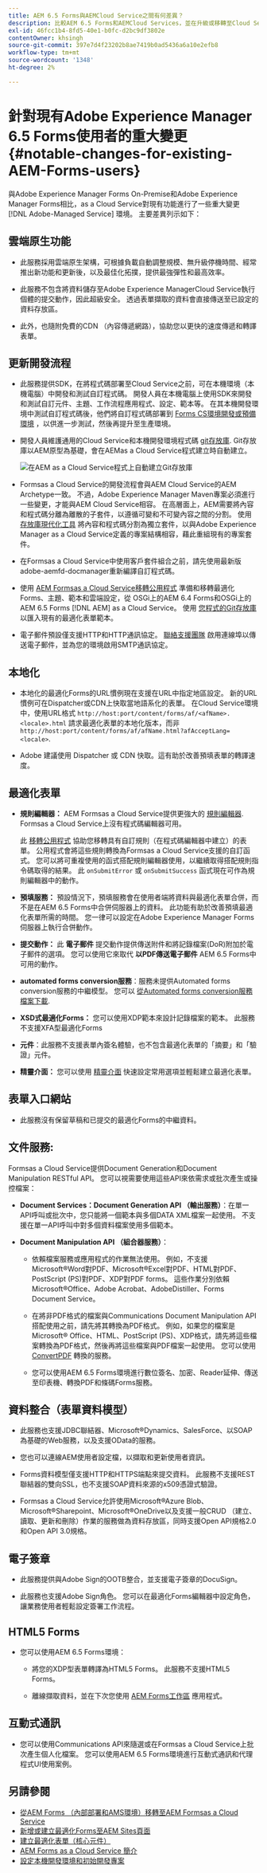 ```yaml
---
title: AEM 6.5 Forms與AEMCloud Service之間有何差異？
description: 比較AEM 6.5 Forms和AEMCloud Services，並在升級或移轉至Cloud Service之前瞭解最顯著的變更。
exl-id: 46fcc1b4-8fd5-40e1-b0fc-d2bc9df3802e
contentOwner: khsingh
source-git-commit: 397e7d4f23202b8ae7419b0ad5436a6a10e2efb8
workflow-type: tm+mt
source-wordcount: '1348'
ht-degree: 2%

---
```


# 針對現有Adobe Experience Manager 6.5 Forms使用者的重大變更  {#notable-changes-for-existing-AEM-Forms-users}

與Adobe Experience Manager Forms On-Premise和Adobe Experience Manager Forms相比，as a Cloud Service對現有功能進行了一些重大變更 [!DNL Adobe-Managed Service] 環境。 主要差異列示如下：

## 雲端原生功能

* 此服務採用雲端原生架構，可根據負載自動調整規模、無升級停機時間、經常推出新功能和更新後，以及最佳化拓撲，提供最強彈性和最高效率。

* 此服務不包含將資料儲存至Adobe Experience ManagerCloud Service執行個體的提交動作，因此超級安全。 透過表單擷取的資料會直接傳送至已設定的資料存放區。

* 此外，也隨附免費的CDN （內容傳遞網路），協助您以更快的速度傳遞和轉譯表單。


## 更新開發流程

* 此服務提供SDK，在將程式碼部署至Cloud Service之前，可在本機環境（本機電腦）中開發和測試自訂程式碼。 開發人員在本機電腦上使用SDK來開發和測試自訂元件、主題、工作流程應用程式、設定、範本等。 在其本機開發環境中測試自訂程式碼後，他們將自訂程式碼部署到 [Forms CS環境開發或預備環境](/help/implementing/cloud-manager/deploy-code.md) ，以供進一步測試，然後再提升至生產環境。

* 開發人員維護通用的Cloud Service和本機開發環境程式碼 [git存放庫](https://experienceleague.adobe.com/docs/experience-manager-cloud-service/content/implementing/using-cloud-manager/managing-code/cloud-manager-repositories.html). Git存放庫以AEM原型為基礎，會在AEMas a Cloud Service程式建立時自動建立。

  ![在AEM as a Cloud Service程式上自動建立Git存放庫](/help/forms/assets/git-repo-local-and-forms-cs.png)

* Formsas a Cloud Service的開發流程會與AEM Cloud Service的AEM Archetype一致。 不過，Adobe Experience Manager Maven專案必須進行一些變更，才能與AEM Cloud Service相容。 在高層面上，AEM需要將內容和程式碼分離為離散的子套件，以遵循可變和不可變內容之間的分割。 使用 [存放庫現代化工具](https://experienceleague.adobe.com/docs/experience-manager-cloud-service/moving/refactoring-tools/repo-modernizer.html) 將內容和程式碼分割為獨立套件，以與Adobe Experience Manager as a Cloud Service定義的專案結構相容，藉此重組現有的專案套件。

* 在Formsas a Cloud Service中使用客戶套件組合之前，請先使用最新版adobe-aemfd-docmanager重新編譯自訂程式碼。

* 使用 [AEM Formsas a Cloud Service移轉公用程式](/help/forms/migrate-to-forms-as-a-cloud-service.md) 準備和移轉最適化Forms、主題、範本和雲端設定，從 <!-- AEM 6.3 Forms--> OSGi上的AEM 6.4 Forms和OSGi上的AEM 6.5 Forms [!DNL AEM] as a Cloud Service。 使用 [您程式的Git存放庫](/help/implementing/cloud-manager/managing-code/cloud-manager-repositories.md) 以匯入現有的最適化表單範本。

* 電子郵件預設僅支援HTTP和HTTP通訊協定。 [聯絡支援團隊](https://experienceleague.adobe.com/docs/experience-manager-cloud-service/implementing/developing/development-guidelines.html#sending-email) 啟用連線埠以傳送電子郵件，並為您的環境啟用SMTP通訊協定。

## 本地化

* 本地化的最適化Forms的URL慣例現在支援在URL中指定地區設定。 新的URL慣例可在Dispatcher或CDN上快取當地語系化的表單。 在Cloud Service環境中，使用URL格式 `http://host:port/content/forms/af/<afName>.<locale>.html` 請求最適化表單的本地化版本，而非 `http://host:port/content/forms/af/afName.html?afAcceptLang=<locale>`.

* Adobe 建議使用 Dispatcher 或 CDN 快取。這有助於改善預填表單的轉譯速度。


## 最適化表單

* **規則編輯器：** AEM Formsas a Cloud Service提供更強大的 [規則編輯器](rule-editor.md#visual-rule-editor). Formsas a Cloud Service上沒有程式碼編輯器可用。

  此 [移轉公用程式](/help/forms/migrate-to-forms-as-a-cloud-service.md) 協助您移轉具有自訂規則（在程式碼編輯器中建立）的表單。 公用程式會將這些規則轉換為Formsas a Cloud Service支援的自訂函式。 您可以將可重複使用的函式搭配規則編輯器使用，以繼續取得搭配規則指令碼取得的結果。 此 `onSubmitError` 或 `onSubmitSuccess` 函式現在可作為規則編輯器中的動作。

* **預填服務：** 預設情況下，預填服務會在使用者端將資料與最適化表單合併，而不是在AEM 6.5 Forms中合併伺服器上的資料。 此功能有助於改善預填最適化表單所需的時間。 您一律可以設定在Adobe Experience Manager Forms伺服器上執行合併動作。

* **提交動作：** 此 **電子郵件** 提交動作提供傳送附件和將記錄檔案(DoR)附加於電子郵件的選項。 您可以使用它來取代 **以PDF傳送電子郵件** AEM 6.5 Forms中可用的動作。

* **automated forms conversion服務**：服務未提供Automated forms conversion服務的中繼模型。 您可以 [從Automated forms conversion服務檔案下載](https://experienceleague.adobe.com/docs/aem-forms-automated-conversion-service/using/extending-the-default-meta-model.html?lang=en#default-meta-model).

* **XSD式最適化Forms：** 您可以使用XDP範本來設計記錄檔案的範本。 此服務不支援XFA型最適化Forms

* **元件**：此服務不支援表單內簽名體驗，也不包含最適化表單的「摘要」和「驗證」元件。

* **精靈介面：** 您可以使用 [精靈介面](/help/forms/creating-adaptive-form-core-components.md) 快速設定常用選項並輕鬆建立最適化表單。

## 表單入口網站

* 此服務沒有保留草稿和已提交的最適化Forms的中繼資料。

## 文件服務:

Formsas a Cloud Service提供Document Generation和Document Manipulation RESTful API。 您可以視需要使用這些API來依需求或批次產生或操控檔案：

* **Document Services：Document Generation API （輸出服務）**：在單一API呼叫或批次中，您只能將一個範本與多個DATA XML檔案一起使用。 不支援在單一API呼叫中對多個資料檔案使用多個範本。

* **Document Manipulation API （組合器服務）**：

   * 依賴檔案服務或應用程式的作業無法使用。 例如，不支援Microsoft®Word對PDF、Microsoft®Excel對PDF、HTML對PDF、PostScript (PS)對PDF、XDP對PDF forms。 這些作業分別依賴Microsoft®Office、Adobe Acrobat、AdobeDistiller、Forms Document Service。

   * 在將非PDF格式的檔案與Communications Document Manipulation API搭配使用之前，請先將其轉換為PDF格式。 例如，如果您的檔案是Microsoft® Office、HTML、PostScript (PS)、XDP格式，請先將這些檔案轉換為PDF格式，然後再將這些檔案與PDF檔案一起使用。 您可以使用 [ConvertPDF](https://experienceleague.adobe.com/docs/experience-manager-65/forms/use-document-services/using-convertpdf-service.html) 轉換的服務。

   * 您可以使用AEM 6.5 Forms環境進行數位簽名、加密、Reader延伸、傳送至印表機、轉換PDF和條碼Forms服務。


## 資料整合（表單資料模型）

* 此服務也支援JDBC聯結器、Microsoft®Dynamics、SalesForce、以SOAP為基礎的Web服務，以及支援OData的服務。

* 您也可以連線AEM使用者設定檔，以擷取和更新使用者資訊。

* Forms資料模型僅支援HTTP和HTTPS端點來提交資料。 此服務不支援REST聯結器的雙向SSL，也不支援SOAP資料來源的x509憑證式驗證。

* Formsas a Cloud Service允許使用Microsoft®Azure Blob、Microsoft®Sharepoint、Microsoft®OneDrive以及支援一般CRUD （建立、讀取、更新和刪除）作業的服務做為資料存放區，同時支援Open API規格2.0和Open API 3.0規格。


## 電子簽章

* 此服務提供與Adobe Sign的OOTB整合，並支援電子簽章的DocuSign。

* 此服務也支援Adobe Sign角色。 您可以在最適化Forms編輯器中設定角色，讓業務使用者輕鬆設定簽署工作流程。


## HTML5 Forms

* 您可以使用AEM 6.5 Forms環境：

   * 將您的XDP型表單轉譯為HTML5 Forms。 此服務不支援HTML5 Forms。

   * 離線擷取資料，並在下次您使用 [AEM Forms工作區](https://experienceleague.adobe.com/docs/experience-manager-65/forms/use-aem-forms-workspace/introduction-html-workspace.html) 應用程式。

## 互動式通訊

* 您可以使用Communications API來隨選或在Formsas a Cloud Service上批次產生個人化檔案。 您可以使用AEM 6.5 Forms環境進行互動式通訊和代理程式UI使用案例。

## 另請參閱

* [從AEM Forms （內部部署和AMS環境）移轉至AEM Formsas a Cloud Service](/help/forms/migrate-to-forms-as-a-cloud-service.md)
* [新增或建立最適化Forms至AEM Sites頁面](/help/forms/create-or-add-an-adaptive-form-to-aem-sites-page.md)
* [建立最適化表單（核心元件）](/help/forms/creating-adaptive-form-core-components.md)
* [AEM Forms as a Cloud Service 簡介](/help/forms/home.md)
* [設定本機開發環境和初始開發專案](/help/forms/setup-local-development-environment.md)


<!--

## Additional Information

* [Introduction to AEM Forms as a Cloud Service](/help/forms/home.md)
* [Set up a local development environment and initial development project](/help/forms/setup-local-development-environment.md)

-->
